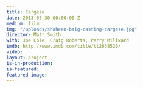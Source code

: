 ```yaml
---
title: Cargese
date: 2013-05-30 00:00:00 Z
medium: film
img: "/uploads/shaheen-baig-casting-cargese.jpg"
director: Matt Smith
with: Joe Cole, Craig Roberts, Perry Millward
imdb: http://www.imdb.com/title/tt2638520/
video: 
layout: project
is-in-production: 
is-featured: 
featured-image: 
---
```


